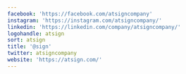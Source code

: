```yaml
---
facebook: 'https://facebook.com/atsigncompany'
instagram: 'https://instagram.com/atsigncompany/'
linkedin: 'https://linkedin.com/company/atsigncompany/'
logohandle: atsign
sort: atsign
title: '@sign'
twitter: atsigncompany
website: 'https://atsign.com/'
---
```


